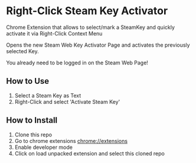 # Right-Click Steam Key Activator
Chrome Extension that allows to select/mark a SteamKey and quickly activate it via Right-Click Context Menu

Opens the new Steam Web Key Activator Page and activates the previously selected Key.

You already need to be logged in on the Steam Web Page!

## How to Use

1. Select a Steam Key as Text
2. Right-Click and select 'Activate Steam Key'

## How to Install

1. Clone this repo
2. Go to chrome extensions [chrome://extensions](chrome://extensions)
3. Enable developer mode
4. Click on load unpacked extension and select this cloned repo
